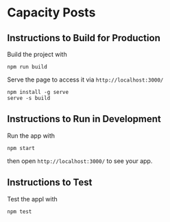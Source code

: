 # Capacity Posts

## Instructions to Build for Production
Build the project with
```
npm run build
```
Serve the page to access it via ```http://localhost:3000/```
```
npm install -g serve
serve -s build
```

## Instructions to Run in Development
Run the app with
```
npm start
```
then open ```http://localhost:3000/``` to see your app.

## Instructions to Test
Test the appl with
```
npm test
```
